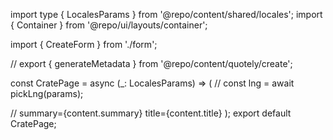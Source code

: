 import type { LocalesParams } from '@repo/content/shared/locales';
import { Container } from '@repo/ui/layouts/container';

import { CreateForm } from './form';

// export { generateMetadata } from '@repo/content/quotely/create';

const CratePage = async (\_: LocalesParams) => (
// const lng = await pickLng(params);

// summary={content.summary} title={content.title}
<Container>
<CreateForm />
</Container>
);
export default CratePage;
